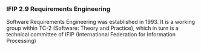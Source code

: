 ### IFIP 2.9 Requirements Engineering
Software Requirements Engineering was established in 1993. It is a working group within TC-2 (Software: Theory and Practice), which in turn is a technical committee of IFIP (International Federation for Information Processing)